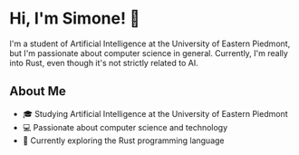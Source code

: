 # Hi, I'm Simone! 👋

I'm a student of Artificial Intelligence at the University of Eastern Piedmont, but I'm passionate about computer science in general. Currently, I'm really into Rust, even though it's not strictly related to AI.

## About Me
- 🎓 Studying Artificial Intelligence at the University of Eastern Piedmont
- 💻 Passionate about computer science and technology
- 🦀 Currently exploring the Rust programming language
